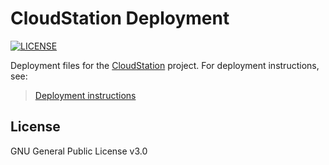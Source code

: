 # CloudStation Deployment
[![LICENSE](https://img.shields.io/badge/license-GPL--3.0-brightgreen)](https://github.com/lyuyangh/cloud-station/blob/master/LICENSE)  

Deployment files for the [CloudStation](https://github.com/CloudStationTeam/cloud_station_web) project. For deployment instructions, see:
> [Deployment instructions](https://github.com/CloudStationTeam/cloud_station_deployment)

## License
GNU General Public License v3.0
